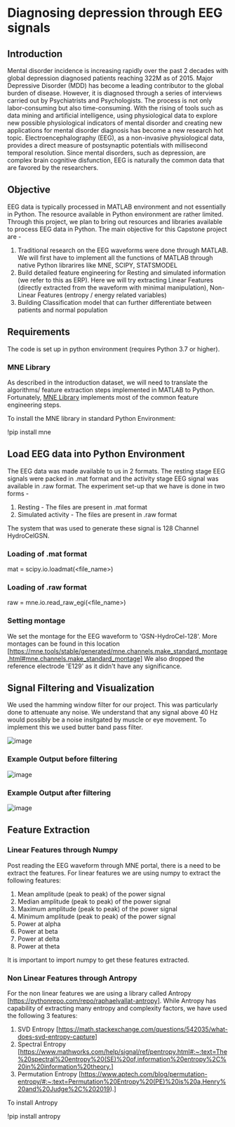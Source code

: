# Diagnosing depression through EEG signals

## Introduction

Mental disorder incidence is increasing rapidly over the past 2 decades with global depression diagnosed patients reaching 322M as of 2015. Major Depressive Disorder (MDD) has become a leading contributor to the global burden of disease. However, it is diagnosed through a series of interviews carried out by Psychiatrists and Psychologists. The process is not only labor-consuming but also time-consuming. With the rising of tools such as data mining and artificial intelligence, using physiological data to explore new possible physiological indicators of mental disorder and creating new applications for mental disorder diagnosis has become a new research hot topic. Electroencephalography (EEG), as a non-invasive physiological data, provides a direct measure of postsynaptic potentials with millisecond temporal resolution. Since mental disorders, such as depression, are complex brain cognitive disfunction, EEG is naturally the common data that are favored by the researchers.

## Objective

EEG data is typically processed in MATLAB environment and not essentially in Python. The resource available in Python environment are rather limited. Through this project, we plan to bring out resources and libraries available to process EEG data in Python. The main objective for this Capstone project are -

1. Traditional research on the EEG waveforms were done through MATLAB. We will first have to implement all the functions of MATLAB through native Python librarires like MNE, SCIPY, STATSMODEL
2. Build detailed feature engineering for Resting and simulated information (we refer to this as ERP). Here we will try extracting Linear Features (directly extracted from the waveform with minimal manipulation), Non-Linear Features (entropy / energy related variables)
3. Building Classification model that can further differentiate between patients and normal population

## Requirements

The code is set up in python environment (requires Python 3.7 or higher).

### MNE Library

As described in the introduction dataset, we will need to translate the algorithms/ feature extraction steps implemented in MATLAB to Python. Fortunately, [MNE Library](https://mne.tools/stable/index.html) implements most of the common feature engineering steps. 

To install the MNE library in standard Python Environment: 

!pip install mne


## Load EEG data into Python Environment

The EEG data was made available to us in 2 formats. The resting stage EEG signals were packed in .mat format and the activity stage EEG signal was available in .raw format.
The experiment set-up that we have is done in two forms -
1. Resting - The files are present in .mat format
2. Simulated activity - The files are present in .raw format

The system that was used to generate these signal is 128 Channel HydroCelGSN.

### Loading of .mat format

mat = scipy.io.loadmat(<file_name>)

### Loading of .raw format

raw = mne.io.read_raw_egi(<file_name>)

### Setting montage

We set the montage for the EEG waveform to 'GSN-HydroCel-128'. More montages can be found in this location [https://mne.tools/stable/generated/mne.channels.make_standard_montage.html#mne.channels.make_standard_montage]
We also dropped the reference electrode 'E129' as it didn't have any significance.

## Signal Filtering and Visualization

We used the hamming window filter for our project. This was particularly done to attenuate any noise. We understand that any signal above 40 Hz would possibly be a noise insitgated by muscle or eye movement. To implement this we used butter band pass filter.

![image](https://user-images.githubusercontent.com/86871884/146227388-d37dead7-949a-431d-97d4-1c3d9522f8d9.png)

### Example Output before filtering

![image](https://user-images.githubusercontent.com/86871884/146227585-7118b45e-61a8-4e31-81ed-aa6fa2282a25.png)

### Example Output after filtering

![image](https://user-images.githubusercontent.com/86871884/146227723-467622f3-f35d-4694-a955-ffd72add14c3.png)

## Feature Extraction

### Linear Features through Numpy

Post reading the EEG waveform through MNE portal, there is a need to be extract the features. 
For linear features we are using numpy to extract the following features:

1. Mean amplitude (peak to peak) of the power signal
2. Median amplitude (peak to peak) of the power signal
3. Maximum amplitude (peak to peak) of the power signal
4. Minimum amplitude (peak to peak) of the power signal
5. Power at alpha
6. Power at beta
7. Power at delta
8. Power at theta

It is important to import numpy to get these features extracted. 

### Non Linear Features through Antropy

For the non linear features we are using a library called Antropy [https://pythonrepo.com/repo/raphaelvallat-antropy]. While Antropy has capability of extracting many entropy and complexity factors, we have used the following 3 features:

1. SVD Entropy [https://math.stackexchange.com/questions/542035/what-does-svd-entropy-capture]
2. Spectral Entropy [https://www.mathworks.com/help/signal/ref/pentropy.html#:~:text=The%20spectral%20entropy%20(SE)%20of,information%20entropy%2C%20in%20information%20theory.]
3. Permutation Entropy [https://www.aptech.com/blog/permutation-entropy/#:~:text=Permutation%20Entropy%20(PE)%20is%20a,Henry%20and%20Judge%2C%202019).]

To install Antropy

!pip install antropy

